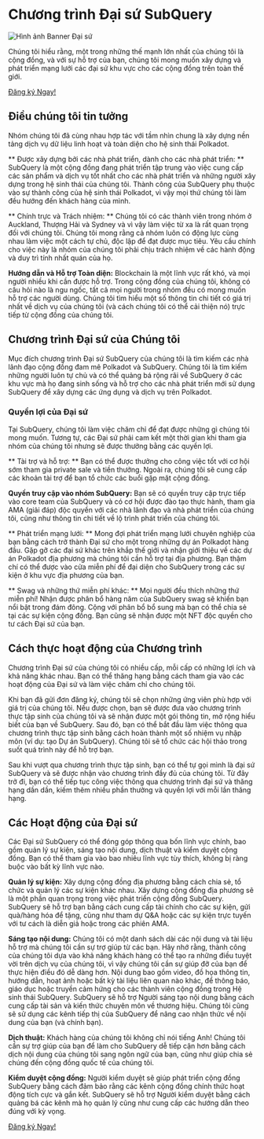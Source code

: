 # Chương trình Đại sứ SubQuery

![Hình ảnh Banner Đại sứ](/assets/img/ambassador_banner.png)

Chúng tôi hiểu rằng, một trong những thế mạnh lớn nhất của chúng tôi là cộng đồng, và với sự hỗ trợ của bạn, chúng tôi mong muốn xây dựng và phát triển mạng lưới các đại sứ khu vực cho các cộng đồng trên toàn thế giới.

[Đăng ký Ngay!](https://forms.gle/GXBbJ6LDpNfM2v1X6)

## Điều chúng tôi tin tưởng

Nhóm chúng tôi đã cùng nhau hợp tác với tầm nhìn chung là xây dựng nền tảng dịch vụ dữ liệu linh hoạt và toàn diện cho hệ sinh thái Polkadot.

** Được xây dựng bởi các nhà phát triển, dành cho các nhà phát triển: ** SubQuery là một cộng đồng đang phát triển tập trung vào việc cung cấp các sản phẩm và dịch vụ tốt nhất cho các nhà phát triển và những người xây dựng trong hệ sinh thái của chúng tôi. Thành công của SubQuery phụ thuộc vào sự thành công của hệ sinh thái Polkadot, vì vậy mọi thứ chúng tôi làm đều hướng đến khách hàng của mình.

** Chính trực và Trách nhiệm: ** Chúng tôi có các thành viên trong nhóm ở Auckland, Thượng Hải và Sydney và vì vậy làm việc từ xa là rất quan trọng đối với chúng tôi. Chúng tôi mong rằng cả nhóm luôn có động lực cùng nhau làm việc một cách tự chủ, độc lập để đạt được mục tiêu. Yêu cầu chính cho việc này là nhóm của chúng tôi phải chịu trách nhiệm về các hành động và duy trì tính nhất quán của họ.

**Hướng dẫn và Hỗ trợ Toàn diện:** Blockchain là một lĩnh vực rất khó, và mọi người nhiều khi cần được hỗ trợ. Trong cộng đồng của chúng tôi, không có câu hỏi nào là ngu ngốc, tất cả mọi người trong nhóm đều có mong muốn hỗ trợ các người dùng. Chúng tôi tìm hiểu một số thông tin chi tiết có giá trị nhất về dịch vụ của chúng tôi (và cách chúng tôi có thể cải thiện nó) trực tiếp từ cộng đồng của chúng tôi.

## Chương trình Đại sứ của Chúng tôi

Mục đích chương trình Đại sứ SubQuery của chúng tôi là tìm kiếm các nhà lãnh đạo cộng đồng đam mê Polkadot và SubQuery. Chúng tôi là tìm kiếm những người luôn tự chủ và có thể quảng bá rộng rãi về SubQuery ở các khu vực mà họ đang sinh sống và hỗ trợ cho các nhà phát triển mới sử dụng SubQuery để xây dựng các ứng dụng và dịch vụ trên Polkadot.

### Quyền lợi của Đại sứ

Tại SubQuery, chúng tôi làm việc chăm chỉ để đạt được những gì chúng tôi mong muốn. Tương tự, các Đại sứ phải cam kết một thời gian khi tham gia nhóm của chúng tôi nhưng sẽ được thưởng bằng các quyền lợi.

** Tài trợ và hỗ trợ: ** Bạn có thể được thưởng cho công việc tốt với cơ hội sớm tham gia private sale và tiền thưởng. Ngoài ra, chúng tôi sẽ cung cấp các khoản tài trợ để bạn tổ chức các buổi gặp mặt cộng đồng.

**Quyền truy cập vào nhóm SubQuery:** Bạn sẽ có quyền truy cập trực tiếp vào core team của SubQuery và có cơ hội được đào tạo thực hành, tham gia AMA (giải đáp) độc quyền với các nhà lãnh đạo và nhà phát triển của chúng tôi, cũng như thông tin chi tiết về lộ trình phát triển của chúng tôi.

** Phát triển mạng lưới: ** Mong đợi phát triển mạng lưới chuyên nghiệp của bạn bằng cách trở thành Đại sứ cho một trong những dự án Polkadot hàng đầu. Gặp gỡ các đại sứ khác trên khắp thế giới và nhận giới thiệu về các dự án Polkadot địa phương mà chúng tôi cần hỗ trợ tại địa phương. Bạn thậm chí có thể được vào cửa miễn phí để đại diện cho SubQuery trong các sự kiện ở khu vực địa phương của bạn.

** Swag và những thứ miễn phí khác: ** Mọi người đều thích những thứ miễn phí! Nhận được phân bổ hàng năm của SubQuery swag sẽ khiến bạn nổi bật trong đám đông. Cộng với phân bổ bổ sung mà bạn có thể chia sẻ tại các sự kiện cộng đồng. Bạn cũng sẽ nhận được một NFT độc quyền cho tư cách Đại sứ của bạn.

## Cách thực hoạt động của Chương trình

Chương trình Đại sứ của chúng tôi có nhiều cấp, mỗi cấp có những lợi ích và khả năng khác nhau. Bạn có thể thăng hạng bằng cách tham gia vào các hoạt động của Đại sứ và làm việc chăm chỉ cho chúng tôi.

Khi bạn đã gửi đơn đăng ký, chúng tôi sẽ chọn những ứng viên phù hợp với giá trị của chúng tôi. Nếu được chọn, bạn sẽ được đưa vào chương trình thực tập sinh của chúng tôi và sẽ nhận được một gói thông tin, mở rộng hiểu biết của bạn về SubQuery. Sau đó, bạn có thể bắt đầu làm việc thông qua chương trình thực tập sinh bằng cách hoàn thành một số nhiệm vụ nhập môn (ví dụ: tạo Dự án SubQuery). Chúng tôi sẽ tổ chức các hội thảo trong suốt quá trình này để hỗ trợ bạn.

Sau khi vượt qua chương trình thực tập sinh, bạn có thể tự gọi mình là đại sứ SubQuery và sẽ được nhận vào chương trình đầy đủ của chúng tôi. Từ đây trở đi, bạn có thể tiếp tục công việc thông qua chương trình đại sứ và thăng hạng dần dần, kiếm thêm nhiều phần thưởng và quyền lợi với mỗi lần thăng hạng.

## Các Hoạt động của Đại sứ

Các Đại sứ SubQuery có thể đóng góp thông qua bốn lĩnh vực chính, bao gồm quản lý sự kiện, sáng tạo nội dung, dịch thuật và kiểm duyệt cộng đồng. Bạn có thể tham gia vào bao nhiêu lĩnh vực tùy thích, không bị ràng buộc vào bất kỳ lĩnh vực nào.

**Quản lý sự kiện:** Xây dựng cộng đồng địa phương bằng cách chia sẻ, tổ chức và quản lý các sự kiện khác nhau. Xây dựng cộng đồng địa phương sẽ là một phần quan trọng trong việc phát triển cộng đồng SubQuery. SubQuery sẽ hỗ trợ bạn bằng cách cung cấp tài chính cho các sự kiện, gửi quà/hàng hóa để tặng, cũng như tham dự Q&A hoặc các sự kiện trực tuyến với tư cách là diễn giả hoặc trong các phiên AMA.

**Sáng tạo nội dung:** Chúng tôi có một danh sách dài các nội dung và tài liệu hỗ trợ mà chúng tôi cần sự trợ giúp từ các bạn. Hãy nhớ rằng, thành công của chúng tôi dựa vào khả năng khách hàng có thể tạo ra những điều tuyệt vời trên dịch vụ của chúng tôi, vì vậy chúng tôi cần sự giúp đỡ của bạn để thực hiện điều đó dễ dàng hơn. Nội dung bao gồm video, đồ họa thông tin, hướng dẫn, hoạt ảnh hoặc bất kỳ tài liệu liên quan nào khác, để thông báo, giáo dục hoặc truyền cảm hứng cho các thành viên cộng đồng trong Hệ sinh thái SubQuery. SubQuery sẽ hỗ trợ Người sáng tạo nội dung bằng cách cung cấp tài sản và kiến ​​thức chuyên môn về thương hiệu. Chúng tôi cũng sẽ sử dụng các kênh tiếp thị của SubQuery để nâng cao nhận thức về nội dung của bạn (và chính bạn).

**Dịch thuật:** Khách hàng của chúng tôi không chỉ nói tiếng Anh! Chúng tôi cần sự trợ giúp của bạn để làm cho SubQuery dễ tiếp cận hơn bằng cách dịch nội dung của chúng tôi sang ngôn ngữ của bạn, cũng như giúp chia sẻ chúng đến cộng đồng quốc tế của chúng tôi.

**Kiểm duyệt cộng đồng:** Người kiểm duyệt sẽ giúp phát triển cộng đồng SubQuery bằng cách đảm bảo rằng các kênh cộng đồng chính thức hoạt động tích cực và gắn kết. SubQuery sẽ hỗ trợ Người kiểm duyệt bằng cách quảng bá các kênh mà họ quản lý cũng như cung cấp các hướng dẫn theo đúng với kỳ vọng.

[Đăng ký Ngay!](https://forms.gle/GXBbJ6LDpNfM2v1X6)

